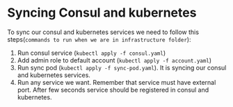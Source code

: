 Syncing Consul and kubernetes
======

To sync our consul and kubernetes services we need to follow this steps(```commands to run when we are in infrastructure folder```):
1. Run consul service (```kubectl apply -f consul.yaml```)
2. Add admin role to default account (```kubectl apply -f account.yaml```)
3. Run sync pod (```kubectl apply -f sync-pod.yaml```). It is syncing our consul and kubernetes services.
4. Run any service we want. Remember that service must have external port. After few seconds service should be registered in consul and kubernetes.